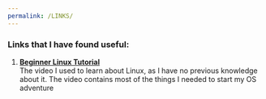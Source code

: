 ```yaml
---
permalink: /LINKS/
---
```


### Links that I have found useful:
1. [**Beginner Linux Tutorial**](https://www.youtube.com/watch?v=V1y-mbWM3B8)  
   The video I used to learn about Linux, as I have no previous knowledge about it. The video contains most of the things I needed to start my OS adventure
